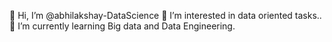 👋 Hi, I’m @abhilakshay-DataScience
👀 I’m interested in data oriented tasks..
🌱 I’m currently learning Big data and Data Engineering.
